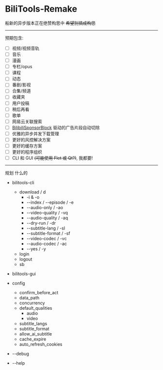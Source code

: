 # BiliTools-Remake

船新的异步版本正在绝赞构思中 ~~希望别搞成构思~~

---

预期包含:

- [ ] 视频/视频音轨
- [ ] 音乐
- [ ] 漫画
- [ ] 专栏/opus
- [ ] 课程
- [ ] 动态
- [ ] 番剧/影视
- [ ] 合集/频道
- [ ] 收藏夹
- [ ] 用户投稿
- [ ] 稍后再看
- [ ] 歌单
- [ ] 网易云关联搜索
- [ ] [BilibiliSponsorBlock](https://github.com/hanydd/BilibiliSponsorBlock/wiki/API) 驱动的广告片段自动切除
- [ ] 优雅的异步并发下载管理
- [ ] 更好的风控解决方案
- [ ] 更好的缓存方案
- [ ] 更好的程序组织
- [ ] CLI 和 GUI ~~(可能使用 Flet 或 Qt?)~~, 我都要!

---

规划 什么的

- bilitools-cli
  - download / d
    - -i & -o
    - --index / --episode / -e
    - --audio-only / -ao
    - --video-quality / -vq
    - --audio-quality / -aq
    - --dry-run / -dr
    - --subtitle-lang / -sl
    - --subtitle-format / -sf
    - --video-codec / -vc
    - --audio-codec / -ac
    - --yes / -y
  - login
  - logout
  - sb
- bilitools-gui
- config
  - confirm_before_act
  - data_path
  - concurrency
  - default_qualities
    - audio
    - video
  - subtitle_langs
  - subtitle_format
  - allow_ai_subtitle
  - cache_expire
  - auto_refresh_cookies

- --debug
- --help
